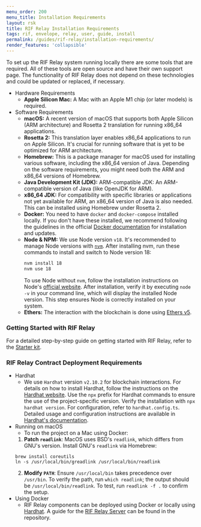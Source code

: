 ```yaml
---
menu_order: 200
menu_title: Installation Requirements
layout: rsk
title: RIF Relay Installation Requirements
tags: rif, envelope, relay, user, guide, install
permalink: /guides/rif-relay/installation-requirements/
render_features: 'collapsible'
---
```


To set up the RIF Relay system running locally there are some tools that are required. All of these tools are open source and have their own support page. The functionality of RIF Relay does not depend on these technologies and could be updated or replaced, if necessary.

[](#top "collapsible")
- Hardware Requirements
    - **Apple Silicon Mac:** A Mac with an Apple M1 chip (or later models) is required.
- Software Requirements
    -	**macOS:** A recent version of macOS that supports both Apple Silicon (ARM architecture) and Rosetta 2 translation for running x86_64 applications.
    -	**Rosetta 2:** This translation layer enables x86_64 applications to run on Apple Silicon. It's crucial for running software that is yet to be optimized for ARM architecture.
    -	**Homebrew:** This is a package manager for macOS used for installing various software, including the x86_64 version of Java. Depending on the software requirements, you might need both the ARM and x86_64 versions of Homebrew.
    -	**Java Development Kit (JDK):** ARM-compatible JDK: An ARM-compatible version of Java (like OpenJDK for ARM).
    -	**x86_64 JDK:** For compatibility with specific libraries or applications not yet available for ARM, an x86_64 version of Java is also needed. This can be installed using Homebrew under Rosetta 2.
    -	**Docker:** You need to have `docker` and `docker-compose` installed locally. If you don't have these installed, we recommend following the guidelines in the official [Docker documentation](https://docs.docker.com/get-docker/) for installation and updates.
    -	**Node & NPM:** We use Node version `v18`. It's recommended to manage Node versions with [`nvm`](https://github.com/nvm-sh/nvm). After installing nvm, run these commands to install and switch to Node version 18:
        ```bash
        nvm install 18
        nvm use 18
        ```
        To use Node without `nvm`, follow the installation instructions on Node's [official website](https://nodejs.org/en/). After installation, verify it by executing `node -v` in your command line, which will display the installed Node version. This step ensures Node is correctly installed on your system.
    - **Ethers:** The interaction with the blockchain is done using [Ethers v5](https://docs.ethers.org/v5/).

### Getting Started with RIF Relay

For a detailed step-by-step guide on getting started with RIF Relay, refer to the [Starter kit](/guides/rif-relay/starter-kit).


### RIF Relay Contract Deployment Requirements

[](#top "collapsible")
- Hardhat
    - We use `Hardhat` version `v2.10.2` for blockchain interactions. For details on how to install Hardhat, follow the instructions on the [Hardhat website](https://hardhat.org/hardhat-runner/docs/getting-started#installation). Use the `npx` prefix for Hardhat commands to ensure the use of the project-specific version. Verify the installation with `npx hardhat version`. For configuration, refer to `hardhat.config.ts`. Detailed usage and configuration instructions are available in [Hardhat's documentation](https://hardhat.org/docs).
- Running on macOS
    - To run the project on a Mac using Docker:
    1. **Patch `readlink`**: MacOS uses BSD's `readlink`, which differs from GNU's version. Install GNU's `readlink` via Homebrew:
    ```
    brew install coreutils
    ln -s /usr/local/bin/greadlink /usr/local/bin/readlink
    ```
    2. **Modify `PATH`**: Ensure `/usr/local/bin` takes precedence over `/usr/bin`. To verify the path, run `which readlink`; the output should be `/usr/local/bin/readlink`. To test, run `readlink -f .` to confirm the setup.
- Using Docker
    - RIF Relay components can be deployed using Docker or locally using [Hardhat](/guides/rif-relay/installation-requirements#hardhat). A guide for the [RIF Relay Server](https://github.com/rsksmart/rif-relay-server#execute-as-a-docker-container) can be found in the repository.


